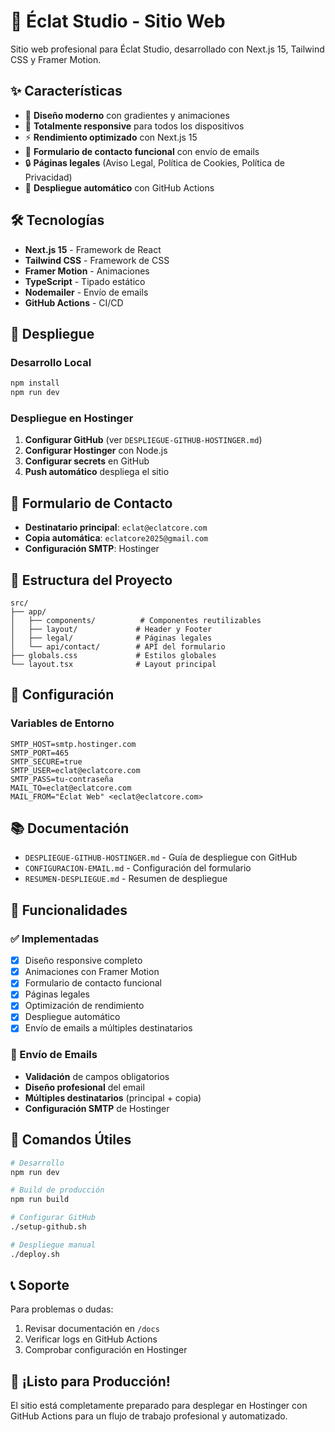 # 🌟 Éclat Studio - Sitio Web

Sitio web profesional para Éclat Studio, desarrollado con Next.js 15, Tailwind CSS y Framer Motion.

## ✨ Características

- 🎨 **Diseño moderno** con gradientes y animaciones
- 📱 **Totalmente responsive** para todos los dispositivos
- ⚡ **Rendimiento optimizado** con Next.js 15
- 📧 **Formulario de contacto funcional** con envío de emails
- 🔒 **Páginas legales** (Aviso Legal, Política de Cookies, Política de Privacidad)
- 🚀 **Despliegue automático** con GitHub Actions

## 🛠️ Tecnologías

- **Next.js 15** - Framework de React
- **Tailwind CSS** - Framework de CSS
- **Framer Motion** - Animaciones
- **TypeScript** - Tipado estático
- **Nodemailer** - Envío de emails
- **GitHub Actions** - CI/CD

## 🚀 Despliegue

### Desarrollo Local
```bash
npm install
npm run dev
```

### Despliegue en Hostinger
1. **Configurar GitHub** (ver `DESPLIEGUE-GITHUB-HOSTINGER.md`)
2. **Configurar Hostinger** con Node.js
3. **Configurar secrets** en GitHub
4. **Push automático** despliega el sitio

## 📧 Formulario de Contacto

- **Destinatario principal**: `eclat@eclatcore.com`
- **Copia automática**: `eclatcore2025@gmail.com`
- **Configuración SMTP**: Hostinger

## 📁 Estructura del Proyecto

```
src/
├── app/
│   ├── components/          # Componentes reutilizables
│   ├── layout/             # Header y Footer
│   ├── legal/              # Páginas legales
│   └── api/contact/        # API del formulario
├── globals.css             # Estilos globales
└── layout.tsx              # Layout principal
```

## 🔧 Configuración

### Variables de Entorno
```env
SMTP_HOST=smtp.hostinger.com
SMTP_PORT=465
SMTP_SECURE=true
SMTP_USER=eclat@eclatcore.com
SMTP_PASS=tu-contraseña
MAIL_TO=eclat@eclatcore.com
MAIL_FROM="Éclat Web" <eclat@eclatcore.com>
```

## 📚 Documentación

- `DESPLIEGUE-GITHUB-HOSTINGER.md` - Guía de despliegue con GitHub
- `CONFIGURACION-EMAIL.md` - Configuración del formulario
- `RESUMEN-DESPLIEGUE.md` - Resumen de despliegue

## 🎯 Funcionalidades

### ✅ Implementadas
- [x] Diseño responsive completo
- [x] Animaciones con Framer Motion
- [x] Formulario de contacto funcional
- [x] Páginas legales
- [x] Optimización de rendimiento
- [x] Despliegue automático
- [x] Envío de emails a múltiples destinatarios

### 🔄 Envío de Emails
- **Validación** de campos obligatorios
- **Diseño profesional** del email
- **Múltiples destinatarios** (principal + copia)
- **Configuración SMTP** de Hostinger

## 🚀 Comandos Útiles

```bash
# Desarrollo
npm run dev

# Build de producción
npm run build

# Configurar GitHub
./setup-github.sh

# Despliegue manual
./deploy.sh
```

## 📞 Soporte

Para problemas o dudas:
1. Revisar documentación en `/docs`
2. Verificar logs en GitHub Actions
3. Comprobar configuración en Hostinger

## 🎉 ¡Listo para Producción!

El sitio está completamente preparado para desplegar en Hostinger con GitHub Actions para un flujo de trabajo profesional y automatizado.